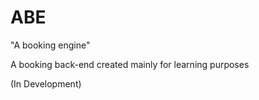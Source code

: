# ABE

"A booking engine"

A booking back-end created mainly for learning purposes

(In Development)